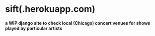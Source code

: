 # sift(.herokuapp.com)
#### a WIP django site to check local (Chicago) concert venues for shows played by particular artists
